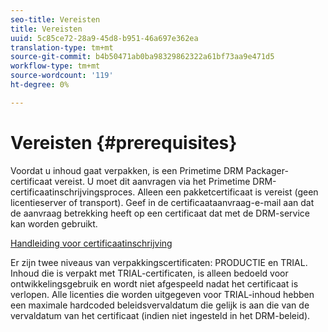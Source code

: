 ```yaml
---
seo-title: Vereisten
title: Vereisten
uuid: 5c85ce72-28a9-45d8-b951-46a697e362ea
translation-type: tm+mt
source-git-commit: b4b50471ab0ba98329862322a61bf73aa9e471d5
workflow-type: tm+mt
source-wordcount: '119'
ht-degree: 0%

---
```



# Vereisten {#prerequisites}

Voordat u inhoud gaat verpakken, is een Primetime DRM Packager-certificaat vereist. U moet dit aanvragen via het Primetime DRM-certificaatinschrijvingsproces. Alleen een pakketcertificaat is vereist (geen licentieserver of transport). Geef in de certificaataanvraag-e-mail aan dat de aanvraag betrekking heeft op een certificaat dat met de DRM-service kan worden gebruikt.

[Handleiding voor certificaatinschrijving](../../digital-rights-management/certificate-enrollment-guide/about-certs.md)

Er zijn twee niveaus van verpakkingscertificaten: PRODUCTIE en TRIAL. Inhoud die is verpakt met TRIAL-certificaten, is alleen bedoeld voor ontwikkelingsgebruik en wordt niet afgespeeld nadat het certificaat is verlopen. Alle licenties die worden uitgegeven voor TRIAL-inhoud hebben een maximale hardcoded beleidsvervaldatum die gelijk is aan die van de vervaldatum van het certificaat (indien niet ingesteld in het DRM-beleid).
